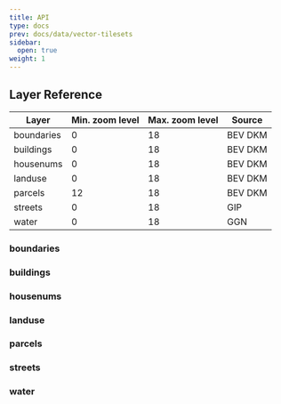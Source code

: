 ```yaml
---
title: API
type: docs
prev: docs/data/vector-tilesets
sidebar:
  open: true
weight: 1
---
```


## Layer Reference

| Layer   | Min. zoom level | Max. zoom level | Source |
| --------  | -------- | -------- | -------- |
| boundaries | 0 | 18 | BEV DKM |
| buildings  | 0 | 18 | BEV DKM |
| housenums  | 0 | 18 | BEV DKM |
| landuse    | 0 | 18 | BEV DKM |
| parcels    | 12 | 18 | BEV DKM |
| streets    | 0 | 18 | GIP |
| water      | 0 | 18 | GGN |


### boundaries

### buildings

### housenums

### landuse

### parcels

### streets

### water

